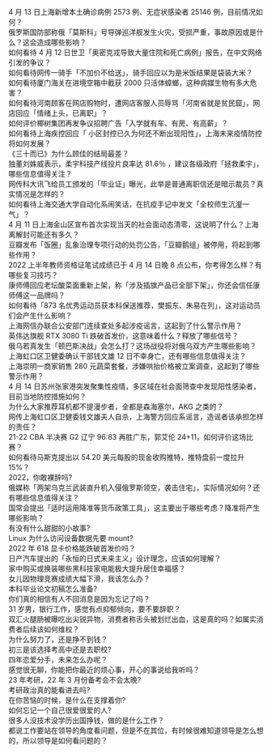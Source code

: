 4 月 13 日上海新增本土确诊病例 2573 例、无症状感染者 25146 例，目前情况如何？  
俄罗斯国防部称俄「莫斯科」号导弹巡洋舰发生火灾，受损严重，事故原因或是什么？这会造成哪些影响？  
如何看待 4 月 12 日世卫「奥密克戎导致大量住院和死亡病例」报告，在中文网络引发的争议？  
如何看待网传一骑手「不加价不给送」，骑手回应以为是米饭结果是袋装大米？  
如何看待厦门海关在进境空箱中截获 2000 只活体蟑螂，这种病媒生物有多大危害？  
如何看待河南顾客在网店购物时，遭网店客服人员辱骂「河南省就是贫民窟」，网店回应「情绪上头，已离职」？  
如何评价椰树集团再发争议招聘广告「入学就有车、有房、有高薪」？  
如何看待上海疾控回应「 小区封控已久为何还不断出现阳性」，上海未来疫情防控将如何发展？  
《三十而已》为什么顾佳的结局最差？  
独董刘姝威表示，柔宇科技产线投片良率达 81.6％ ，建议各级政府「拯救柔宇」，哪些信息值得关注？  
网传科大讯飞给员工颁发的「毕业证」曝光，此举是普通离职信还是暗示裁员？真实情况是怎样的？  
如何看待上海交通大学自动化系闹笑话，在抗疫手记中发文「全校师生沆瀣一气」？  
4 月 11 日上海金山区宣布首次实现当天的社会面动态清零，这说明了什么？上海离解封可能还有多久？  
豆瓣发布「饭圈」乱象治理专项行动的处罚公告，「豆瓣鹅组」被停用，将起到哪些作用？  
2022 上半年教师资格证笔试成绩已于 4 月 14 日晚 8 点公布，你考得怎么样？有哪些复习技巧？  
康师傅回应老坛酸菜面重新上架，称「涉及插旗产品已全部下架」，你还会信任康师傅这一品牌吗？  
如何看待「873 名优秀运动员获本科保送推荐，樊振东、朱易在列」，这对运动员们会产生什么影响？  
上海网信办联合公安部门连续查处多起涉疫谣言，这起到了什么警示作用？  
英伟达旗舰 RTX 3080 Ti 跌破首发价，这意味着什么？释放了哪些信号？  
俄乌若真发生「顿巴斯决战」会怎么打？这场战役将对俄乌双方产生哪些影响？  
上海虹口区卫健委确认干部钱文雄 12 日不幸身亡，还有哪些信息值得关注？  
上海崇明一商家销售 280 元蔬菜套餐，涉嫌哄抬价格被立案调查，这起到了哪些警示作用？  
4 月 14 日苏州张家港突发聚集性疫情，多区域在社会面筛查中发现阳性感染者，目前当地防控措施如何？  
为什么大家推荐耳机都不提漫步者，全都是森海塞尔，AKG 之类的？  
网传上海虹口区卫健委钱文雄夫人自杀，上海警方回应系谣言，造谣者该承担怎样的责任？  
21-22 CBA 半决赛 G2 辽宁 96:83 再胜广东，郭艾伦 24+11，如何评价这场比赛？  
如何看待马斯克提出以 54.20 美元每股的现金收购推特，推特盘前一度拉升 15%？  
2022，你敢裸辞吗?  
俄媒称「两架乌克兰武装直升机入侵俄罗斯领空，袭击住宅」，实际情况如何？还有哪些信息值得关注？  
国常会提出「适时运用降准等货币政策工具」，这主要出于哪些考虑？降准将产生哪些影响？  
有没有什么甜甜的小故事?  
Linux 为什么访问设备数据先要 mount?  
2022 年 618 显卡价格能跌破首发价吗？  
日产汽车提出的「永恒的日式未来主义」设计理念，应该如何理解？  
家中购买或换装哪些黑科技家电能极大提升居住幸福感？  
女儿因物理竞赛成绩大幅下滑，我该怎么办？  
本科毕业论文初稿怎么准备?  
你们真的相信有人不回消息是因为忘记了吗？  
31 岁男，银行工作，感觉有点抑郁倾向，要不要辞职？  
双汇火腿肠被曝吃出尖锐异物，消费者称舌头被划烂出血，这是真的吗？如属实消费者后续该如何维权？  
为什么努力了，还是挣不到钱？  
初三是该选择考高中还是去职校?  
四年恋爱分手，未来怎么办呢？  
感觉很无聊，你能把你最近的烦心事，开心的事说给我听吗？  
23 年考研，22 年 3 月份备考会不会太晚?  
考研政治真的能看进去吗?  
在你苦恼的时候，是什么在支撑着你?  
如何忘记一个自己很爱很爱的人?  
很多人没技术没学历出国挣钱，做的是什么工作？  
都说工作要站在领导的角度看问题，但是不在其位，有时候很难知道领导是怎么想的，所以领导是如何看问题的？  
